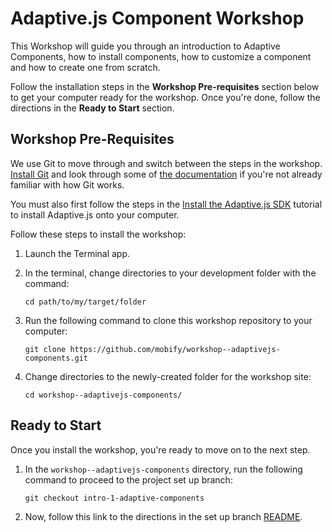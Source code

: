 # Adaptive.js Component Workshop

This Workshop will guide you through an introduction to Adaptive Components, how to install components, how to customize a component and how to create one from scratch.

Follow the installation steps in the **Workshop Pre-requisites** section below to get your computer ready for the workshop. Once you're done, follow the directions in the **Ready to Start** section.


## Workshop Pre-Requisites

We use Git to move through and switch between the steps in the workshop. [Install Git](http://git-scm.com/downloads) and look through some of [the documentation](http://git-scm.com/documentation) if you're not already familiar with how Git works.

You must also first follow the steps in the [Install the Adaptive.js SDK](http://adaptivejs.mobify.com/docs/1-install-the-adaptivejs-sdk) tutorial to install Adaptive.js onto your computer.

Follow these steps to install the workshop:

1. Launch the Terminal app.
2. In the terminal, change directories to your development folder with the command:

    ```
    cd path/to/my/target/folder
    ```

3. Run the following command to clone this workshop repository to your computer:

    ```
    git clone https://github.com/mobify/workshop--adaptivejs-components.git
    ```

4. Change directories to the newly-created folder for the workshop site:

    ```
    cd workshop--adaptivejs-components/
    ```


## Ready to Start

Once you install the workshop, you're ready to move on to the next step.

1. In the `workshop--adaptivejs-components` directory, run the following command to proceed to the project set up branch:

    ```
    git checkout intro-1-adaptive-components
    ```

2. Now, follow this link to the directions in the set up branch [README](https://github.com/mobify/workshop--adaptivejs-components/blob/intro-1-adaptive-components/README.md).
